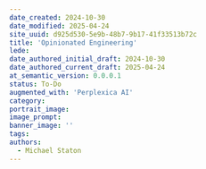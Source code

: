 ```yaml
---
date_created: 2024-10-30
date_modified: 2025-04-24
site_uuid: d925d530-5e9b-48b7-9b17-41f33513b72c
title: 'Opinionated Engineering'
lede: 
date_authored_initial_draft: 2024-10-30
date_authored_current_draft: 2025-04-24
at_semantic_version: 0.0.0.1
status: To-Do
augmented_with: 'Perplexica AI'
category: 
portrait_image: 
image_prompt: 
banner_image: ''
tags:
authors:
  - Michael Staton
---
```


